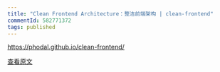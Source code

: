 ```yaml
---
title: "Clean Frontend Architecture：整洁前端架构 | clean-frontend"
commentId: 582771372
tags: published
---
```


https://phodal.github.io/clean-frontend/
    
[查看原文](https://github.com/lotosbin/lotosbin.github.io/issues/183)
    